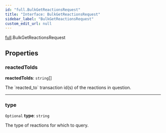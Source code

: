 ```yaml
---
id: "full.BulkGetReactionsRequest"
title: "Interface: BulkGetReactionsRequest"
sidebar_label: "BulkGetReactionsRequest"
custom_edit_url: null
---
```


[full](../namespaces/full.md).BulkGetReactionsRequest

## Properties

### reactedToIds

 **reactedToIds**: `string`[]

The &#x60;reacted_to&#x60; transaction id(s) of the reactions in question.

___

### type

 `Optional` **type**: `string`

The type of reactions for which to query.
